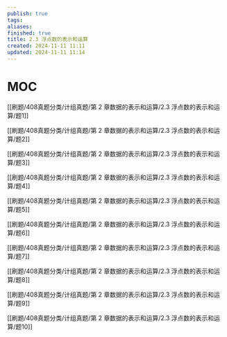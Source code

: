 ```yaml
---
publish: true
tags: 
aliases: 
finished: true
title: 2.3 浮点数的表示和运算
created: 2024-11-11 11:11
updated: 2024-11-11 11:14
---
```

# MOC

[[刷题/408真题分类/计组真题/第 2 章数据的表示和运算/2.3 浮点数的表示和运算/题1]]

[[刷题/408真题分类/计组真题/第 2 章数据的表示和运算/2.3 浮点数的表示和运算/题2]]

[[刷题/408真题分类/计组真题/第 2 章数据的表示和运算/2.3 浮点数的表示和运算/题3]]

[[刷题/408真题分类/计组真题/第 2 章数据的表示和运算/2.3 浮点数的表示和运算/题4]]

[[刷题/408真题分类/计组真题/第 2 章数据的表示和运算/2.3 浮点数的表示和运算/题5]]

[[刷题/408真题分类/计组真题/第 2 章数据的表示和运算/2.3 浮点数的表示和运算/题6]]

[[刷题/408真题分类/计组真题/第 2 章数据的表示和运算/2.3 浮点数的表示和运算/题7]]

[[刷题/408真题分类/计组真题/第 2 章数据的表示和运算/2.3 浮点数的表示和运算/题8]]

[[刷题/408真题分类/计组真题/第 2 章数据的表示和运算/2.3 浮点数的表示和运算/题9]]

[[刷题/408真题分类/计组真题/第 2 章数据的表示和运算/2.3 浮点数的表示和运算/题10]]
